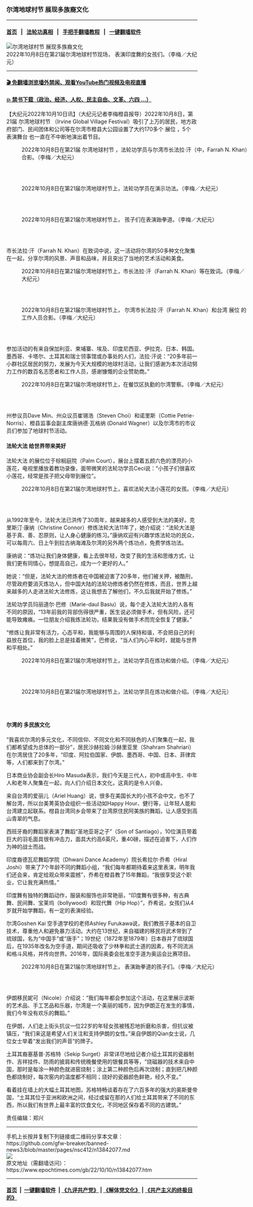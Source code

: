 ### 尔湾地球村节 展现多族裔文化
------------------------

#### [首页](https://github.com/gfw-breaker/banned-news3/blob/master/README.md) &nbsp;&nbsp;|&nbsp;&nbsp; [法轮功真相](https://github.com/begood0513/basic/blob/master/README.md)  &nbsp;&nbsp;|&nbsp;&nbsp; [手把手翻墙教程](https://github.com/gfw-breaker/guides/wiki)  &nbsp;&nbsp;|&nbsp;&nbsp; [一键翻墙软件](https://github.com/gfw-breaker/nogfw/blob/master/README.md)  



<div><img alt="尔湾地球村节 展现多族裔文化" class="attachment-djy_600_400 size-djy_600_400 wp-post-image" src="https://i.epochtimes.com/assets/uploads/2022/10/id13842092-IMG_92812-600x400.jpg"/>
<div class="caption">
 2022年10月8日在第21届尔湾地球村节现场， 表演印度舞的女孩们。（李梅／大纪元）
</div></div><hr/>

#### [ 🎬  免翻墙浏览墙外禁闻、观看YouTube热门视频及电视直播](https://github.com/gfw-breaker/HelloWorld)

#### [ 💥  禁书下载（政治、经济、人权、民主自由、文革、六四 ...）](https://github.com/gfw-breaker/books/blob/master/README.md)

<div><p>
 【大纪元2022年10月10日讯】（大纪元记者李梅橙县报导）2022年10月8日，第21届
 <ok href="https://www.epochtimes.com/gb/tag/%E5%B0%94%E6%B9%BE%E5%9C%B0%E7%90%83%E6%9D%91%E8%8A%82.html">
  尔湾地球村节
 </ok>
 （Irvine Global Village Festival）吸引了上万的居民，地方政府部门、民间团体和公司等在尔湾市橙县大公园设置了大约170多个
 <ok href="https://www.epochtimes.com/gb/tag/%E5%B1%95%E4%BD%8D.html">
  展位
 </ok>
 ，5个
 <ok href="https://www.epochtimes.com/gb/tag/%E8%A1%A8%E6%BC%94%E8%88%9E%E5%8F%B0.html">
  表演舞台
 </ok>
 也一直在不中断地演出着节目。
</p>
<figure aria-describedby="caption-attachment-13842109" class="wp-caption aligncenter" id="attachment_13842109" style="width: 600px">
 <ok href="https://i.epochtimes.com/assets/uploads/2022/10/id13842109-IMG_9433.jpg" target="_blank">
  <img alt="" class="size-large wp-image-13842109" src="https://i.epochtimes.com/assets/uploads/2022/10/id13842109-IMG_9433-600x400.jpg"/>
 </ok>
 <br/><figcaption class="wp-caption-text" id="caption-attachment-13842109">
  2022年10月8日在第21届
  <ok href="https://www.epochtimes.com/gb/tag/%E5%B0%94%E6%B9%BE%E5%9C%B0%E7%90%83%E6%9D%91%E8%8A%82.html">
   尔湾地球村节
  </ok>
  ，法轮功学员与尔湾市长法拉·汗（中，Farrah N. Khan）合影。（李梅／大纪元）
 </figcaption><br/>
</figure><br/>
<figure aria-describedby="caption-attachment-13842100" class="wp-caption aligncenter" id="attachment_13842100" style="width: 600px">
 <ok href="https://i.epochtimes.com/assets/uploads/2022/10/id13842100-Screenshot-2022-10-09-195529.jpg" target="_blank">
  <img alt="" class="size-large wp-image-13842100" src="https://i.epochtimes.com/assets/uploads/2022/10/id13842100-Screenshot-2022-10-09-195529-600x352.jpg"/>
 </ok>
 <br/><figcaption class="wp-caption-text" id="caption-attachment-13842100">
  2022年10月8日在第21届尔湾地球村节上，法轮功学员在演示功法。（李梅／大纪元）
 </figcaption><br/>
</figure><br/>
<figure aria-describedby="caption-attachment-13842095" class="wp-caption aligncenter" id="attachment_13842095" style="width: 600px">
 <ok href="https://i.epochtimes.com/assets/uploads/2022/10/id13842095-IMG_91872.jpg" target="_blank">
  <img alt="" class="size-large wp-image-13842095" src="https://i.epochtimes.com/assets/uploads/2022/10/id13842095-IMG_91872-600x395.jpg"/>
 </ok>
 <br/><figcaption class="wp-caption-text" id="caption-attachment-13842095">
  2022年10月8日在第21届尔湾地球村节上， 孩子们在表演跆拳道。（李梅／大纪元）
 </figcaption><br/>
</figure><br/>
<p>
 市长法拉·汗（Farrah N. Khan）在致词中说，这一活动将尔湾的50多种文化聚集在一起，分享尔湾的风景、声音和品味，并且突出了当地的艺术活动和美食。
</p>
<figure aria-describedby="caption-attachment-13842094" class="wp-caption aligncenter" id="attachment_13842094" style="width: 600px">
 <ok href="https://i.epochtimes.com/assets/uploads/2022/10/id13842094-IMG_90962.jpg" target="_blank">
  <img alt="" class="size-large wp-image-13842094" src="https://i.epochtimes.com/assets/uploads/2022/10/id13842094-IMG_90962-600x406.jpg"/>
 </ok>
 <br/><figcaption class="wp-caption-text" id="caption-attachment-13842094">
  2022年10月8日在第21届尔湾地球村节上，市长法拉·汗（Farrah N. Khan）等在致词。（李梅／大纪元）
 </figcaption><br/>
</figure><br/>
<figure aria-describedby="caption-attachment-13842119" class="wp-caption aligncenter" id="attachment_13842119" style="width: 600px">
 <ok href="https://i.epochtimes.com/assets/uploads/2022/10/id13842119-IMG_93812.jpg" target="_blank">
  <img alt="" class="size-large wp-image-13842119" src="https://i.epochtimes.com/assets/uploads/2022/10/id13842119-IMG_93812-600x414.jpg"/>
 </ok>
 <br/><figcaption class="wp-caption-text" id="caption-attachment-13842119">
  2022年10月8日在第21届尔湾地球村节上， 尔湾市长法拉·汗（Farrah N. Khan）和台湾
  <ok href="https://www.epochtimes.com/gb/tag/%E5%B1%95%E4%BD%8D.html">
   展位
  </ok>
  的工作人员合影。（李梅／大纪元）
 </figcaption><br/>
</figure><br/>
<p>
 参加活动的有来自保加利亚、柬埔寨、埃及、印度尼西亚、伊拉克、日本、韩国。墨西哥、卡塔尔、土耳其和瑞士领事馆或办事处的人们，法拉·汗说：“20多年前一小群社区居民的努力，发展为今天大规模的地球村活动，让我们感谢为本次活动努力工作的数百名志愿者和工作人员，感谢慷慨的企业赞助商。”
</p>
<figure aria-describedby="caption-attachment-13842129" class="wp-caption aligncenter" id="attachment_13842129" style="width: 600px">
 <ok href="https://i.epochtimes.com/assets/uploads/2022/10/id13842129-IMG_96702.jpg" target="_blank">
  <img alt="" class="size-large wp-image-13842129" src="https://i.epochtimes.com/assets/uploads/2022/10/id13842129-IMG_96702-600x390.jpg"/>
 </ok>
 <br/><figcaption class="wp-caption-text" id="caption-attachment-13842129">
  2022年10月8日在第21届尔湾地球村节上，在餐饮区执勤的尔湾警察。（李梅／大纪元）
 </figcaption><br/>
</figure><br/>
<p>
 州参议员Dave Min、州众议员崔锡浩（Steven Choi）和诺里斯（Cottie Petrie-Norris）、橙县监事会副主席唐纳德·瓦格纳 (Donald Wagner）以及尔湾市的市议员们参加了地球村节活动。
</p>
<h4>
 <ok href="https://www.epochtimes.com/gb/tag/%E6%B3%95%E8%BD%AE%E5%A4%A7%E6%B3%95.html">
  法轮大法
 </ok>
 给世界带来美好
</h4>
<p>
 <ok href="https://www.epochtimes.com/gb/tag/%E6%B3%95%E8%BD%AE%E5%A4%A7%E6%B3%95.html">
  法轮大法
 </ok>
 的展位位于棕榈庭院（Palm Court），展台上摆着五颜六色的漂亮的小莲花，电视里播放着教功录像，面带微笑的法轮功学员Ceci说：“小孩子们很喜欢小莲花，经常是孩子把父母带到展位”。
</p>
<figure aria-describedby="caption-attachment-13842107" class="wp-caption aligncenter" id="attachment_13842107" style="width: 600px">
 <ok href="https://i.epochtimes.com/assets/uploads/2022/10/id13842107-IMG_94402.jpg" target="_blank">
  <img alt="" class="size-large wp-image-13842107" src="https://i.epochtimes.com/assets/uploads/2022/10/id13842107-IMG_94402-600x438.jpg"/>
 </ok>
 <br/><figcaption class="wp-caption-text" id="caption-attachment-13842107">
  2022年10月8日在第21届尔湾地球村节上，喜欢法轮大法小莲花的女孩。（李梅／大纪元）
 </figcaption><br/>
</figure><br/>
<p>
 从1992年至今，法轮大法已洪传了30周年，越来越多的人感受到大法的美好。克里斯汀·康纳（Christine Connor）修炼法轮大法11年了，她介绍说：“法轮大法是基于真、善、忍原则，让人身心健康的练习。”康纳欢迎有兴趣学炼法轮功的民众，可以每周六、日上午到拉古纳海滩及尔湾的另外两个炼功点，免费学炼功法。
</p>
<p>
 康纳说：“炼功让我们身体健康，看上去很年轻，改变了我的生活和思维方式，让我们更有同情心，想提高自己，成为一个更好的人。”
</p>
<p>
 她说：“但是，法轮大法的修炼者在中国被迫害了20多年，他们被关押，被酷刑，尽管政府要消灭炼功人，但中国大陆的法轮功修炼者仍然在修炼，而且，世界上越来越多的人走进法轮大法修炼，这让我想去了解他们，不久后我就开始了修炼。”
</p>
<p>
 法轮功学员玛丽道尔·巴修（Marie-daul Basiu）说，每个走入法轮大法的人各有不同的原因，“13年前我的背部伤得很严重，医生说必须做手术，但有风险，还可能导致瘫痪。一位朋友介绍我炼法轮功，结果我没有做手术而完全恢复了健康。”
</p>
<p>
 “修炼让我非常有活力，心态平和，我能够与周围的人保持和谐，不会把自己的利益放在首位，我的脸上总是挂着微笑”，巴修说，“当人们内心平和时，就能与世界和平相处。”
</p>
<figure aria-describedby="caption-attachment-13842112" class="wp-caption aligncenter" id="attachment_13842112" style="width: 600px">
 <ok href="https://i.epochtimes.com/assets/uploads/2022/10/id13842112-IMG_94792.jpg" target="_blank">
  <img alt="" class="size-large wp-image-13842112" src="https://i.epochtimes.com/assets/uploads/2022/10/id13842112-IMG_94792-600x396.jpg"/>
 </ok>
 <br/><figcaption class="wp-caption-text" id="caption-attachment-13842112">
  2022年10月8日在第21届尔湾地球村节上，法轮功学员在炼功和做介绍。（李梅／大纪元）
 </figcaption><br/>
</figure><br/>
<figure aria-describedby="caption-attachment-13842132" class="wp-caption aligncenter" id="attachment_13842132" style="width: 600px">
 <ok href="https://i.epochtimes.com/assets/uploads/2022/10/id13842132-IMG_94662.jpg" target="_blank">
  <img alt="" class="size-large wp-image-13842132" src="https://i.epochtimes.com/assets/uploads/2022/10/id13842132-IMG_94662-600x422.jpg"/>
 </ok>
 <br/><figcaption class="wp-caption-text" id="caption-attachment-13842132">
  2022年10月8日在第21届尔湾地球村节上，法轮功学员在炼功和做介绍。（李梅／大纪元）
 </figcaption><br/>
</figure><br/>
<h4>
 尔湾的
 <ok href="https://www.epochtimes.com/gb/tag/%E5%A4%9A%E6%B0%91%E6%97%8F%E6%96%87%E5%8C%96.html">
  多民族文化
 </ok>
</h4>
<p>
 “我喜欢尔湾的多元文化，不同信仰、不同文化和不同肤色的人们聚集在一起，我们都希望成为总体的一部分”，居民沙赫拉姆·沙赫里亚里（Shahram Shahriari）在尔湾居住了20多年，“印度、阿拉伯国家、伊朗、墨西哥、中国、日本、菲律宾等，人们都来到了尔湾。”
</p>
<p>
 日本商业协会副会长Hiro Masuda表示，我们今天是三代人，初中或高中生、中年人和老年人聚集在一起，向人们介绍日本文化，这真的是令人兴奋。
</p>
<p>
 来自台湾的爱丽儿（Ariel Huang）说，很多在美国长大的小孩不会中文，也不了解台湾，所以台美菁英协会组织一些活动如Happy Hour、健行等，让年轻人能和台湾建立起联系。柑县台湾同乡会带来了台湾原住民阿美族的舞蹈，让人感受到高山青翠的气息。
</p>
<p>
 西班牙裔的舞蹈家表演了舞蹈“圣地亚哥之子”（Son of Santiago），10位演员带着巨大的羽毛面具很有冲击力，面具大约高6英尺，重40磅，描述在迫害下，人们作为神的战士而战。
</p>
<p>
 印度裔德瓦尼舞蹈学院（Dhwani Dance Academy）院长希拉尔·乔希（Hiral Joshi）带来了7个年龄不同的舞蹈小组，“我们每年都期待着来这里表演，明年我们还会来，肯定给观众带来震撼”，乔希在橙县教了15年舞蹈，“我很享受这个职业，它让我充满热情。”
</p>
<p>
 印度舞有独特的舞蹈动作，服装和服饰也非常艳丽，“印度舞有很多种，有古典舞、民间舞、宝莱坞（bollywood）和现代舞（Hip Hop）”，乔希说，女孩们从4岁就开始学舞蹈，有一定的表演经验。
</p>
<p>
 尔湾Goshen Kai 空手道学校的老师Ashley Furukawa说，我们教孩子基本的自卫技术，尊重他人和避免暴力活动。大约在13世纪，来自福建的移民将武术带到了琉球国，名为“中国手”或“唐手”；19世纪（1872年至1879年）日本吞并了琉球国后，在1935年改名为空手道，期间还吸收了少林拳和武士道的因素，有不同流派和格斗风格，并传向世界。2016年，国际奥委会批准空手道为奥运会比赛项目。
</p>
<figure aria-describedby="caption-attachment-13842102" class="wp-caption aligncenter" id="attachment_13842102" style="width: 600px">
 <ok href="https://i.epochtimes.com/assets/uploads/2022/10/id13842102-IMG_91442.jpg" target="_blank">
  <img alt="" class="size-large wp-image-13842102" src="https://i.epochtimes.com/assets/uploads/2022/10/id13842102-IMG_91442-600x391.jpg"/>
 </ok>
 <br/><figcaption class="wp-caption-text" id="caption-attachment-13842102">
  2022年10月8日在第21届尔湾地球村节上， 表演跆拳道的孩子们。（李梅／大纪元）
 </figcaption><br/>
</figure><br/>
<p>
 伊朗移民妮可（Nicole）介绍说：“我们每年都会参加这个活动，在这里展示波斯的艺术品、手工艺品和乐器，尔湾是一个美丽的城市，因为伊朗正在发生的事情，我们今年没有欢乐的舞蹈。”
</p>
<p>
 在伊朗，人们走上街头抗议一位22岁的年轻女孩被残忍地折磨和杀害，但抗议被镇压，“我们来这是希望人们关注和支持伊朗的女性。”来自伊朗的Qian女士说，几位女士举着“发出我们的声音”的牌子。
</p>
<p>
 土耳其裔塞基普·苏格特（Sekip Surget）非常详尽地给记者介绍土耳其的瓷器制作、吉祥挂件、防雨的披肩和传统晚餐使用的银餐具等等，“烧磁器的技术来自中国，那时是每涂一种颜色就进窑烧制；涂上第二种颜色后再次烧制；直到把几种颜色都烧制好，每次窑内的温度都不相同；烧好的瓷器颜色鲜艳，经久不变。”
</p>
<p>
 看着挂在墙上的大幅土耳其地图，苏格特畅谈着存在了六百多年的强大的奥斯曼帝国，“土耳其位于亚洲和欧洲之间，经过或留在那的人们给土耳其带来了不同的东西，所以我们有世界上最丰富的饮食文化，不同地区保存着不同的古建筑。”
</p>
<p>
 责任编辑：郑兴
</p>
</div>
<hr/>
手机上长按并复制下列链接或二维码分享本文章：<br/>
https://github.com/gfw-breaker/banned-news3/blob/master/pages/nsc412/n13842077.md <br/>
<a href='https://github.com/gfw-breaker/banned-news3/blob/master/pages/nsc412/n13842077.md'><img src='https://github.com/gfw-breaker/banned-news3/blob/master/pages/nsc412/n13842077.md.png'/></a> <br/>
原文地址（需翻墙访问）：https://www.epochtimes.com/gb/22/10/10/n13842077.htm


------------------------
#### [首页](https://github.com/gfw-breaker/banned-news3/blob/master/README.md) &nbsp;|&nbsp; [一键翻墙软件](https://github.com/gfw-breaker/nogfw/blob/master/README.md) &nbsp;| [《九评共产党》](https://github.com/gfw-breaker/9ping.md/blob/master/README.md#九评之一评共产党是什么) | [《解体党文化》](https://github.com/gfw-breaker/jtdwh.md/blob/master/README.md) | [《共产主义的终极目的》](https://github.com/gfw-breaker/gczydzjmd.md/blob/master/README.md)


<img src='http://gfw-breaker.win/banned-news3/pages/nsc412/n13842077.md' width='0px' height='0px'/>